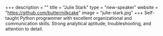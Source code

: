 +++
description = ""
title = "Julie Stark"
type = "new-speaker"
website = "https://github.com/buttermilkcake"
image = "julie-stark.jpg"
+++
Self-taught Python programmer with excellent organizational and communication skills. Strong analytical aptitude, troubleshooting, and attention to detail.